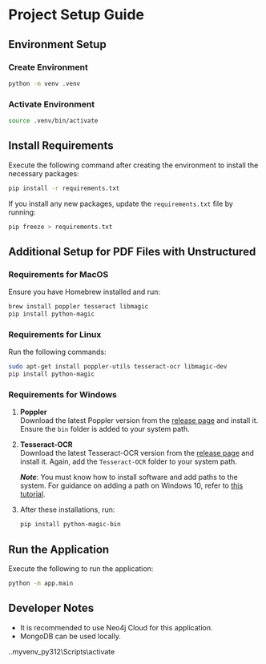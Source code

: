 # Project Setup Guide

## Environment Setup

### Create Environment

```bash
python -m venv .venv
```

### Activate Environment

```bash
source .venv/bin/activate
```

## Install Requirements

Execute the following command after creating the environment to install the necessary packages:

```bash
pip install -r requirements.txt
```

If you install any new packages, update the `requirements.txt` file by running:

```bash
pip freeze > requirements.txt
```

## Additional Setup for PDF Files with Unstructured

### Requirements for MacOS

Ensure you have Homebrew installed and run:

```bash
brew install poppler tesseract libmagic
pip install python-magic
```

### Requirements for Linux

Run the following commands:

```bash
sudo apt-get install poppler-utils tesseract-ocr libmagic-dev
pip install python-magic
```

### Requirements for Windows

1. **Poppler**  
   Download the latest Poppler version from the [release page](https://github.com/oschwartz10612/poppler-windows) and install it. Ensure the `bin` folder is added to your system path.

2. **Tesseract-OCR**  
   Download the latest Tesseract-OCR version from the [release page](https://github.com/tesseract-ocr/tesseract/releases/tag/5.5.0) and install it. Again, add the `Tesseract-OCR` folder to your system path.

   **_Note_**: You must know how to install software and add paths to the system. For guidance on adding a path on Windows 10, refer to [this tutorial](https://www.architectryan.com/2018/03/17/add-to-the-path-on-windows-10/).

3. After these installations, run:
   ```bash
   pip install python-magic-bin
   ```

## Run the Application

Execute the following to run the application:

```bash
python -m app.main
```

## Developer Notes

- It is recommended to use Neo4j Cloud for this application.
- MongoDB can be used locally.

.\.myvenv_py312\Scripts\activate
